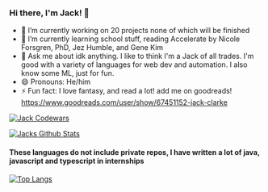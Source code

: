 ### Hi there, I'm Jack! 👋

- 🔭 I’m currently working on 20 projects none of which will be finished
- 🌱 I’m currently learning school stuff, reading Accelerate by Nicole Forsgren, PhD, Jez Humble, and Gene Kim
- 💬 Ask me about idk anything. I like to think I'm a Jack of all trades. I'm good with a variety of languages for web dev and automation. I also know some ML, just for fun. 
- 😄 Pronouns: He/him
- ⚡ Fun fact: I love fantasy, and read a lot! add me on goodreads! https://www.goodreads.com/user/show/67451152-jack-clarke

[![Jack Codewars](https://www.codewars.com/users/m9p909/badges/large "Codewars")](https://www.codewars.com/users/m9p909)

[![Jacks Github Stats](https://github-readme-stats.vercel.app/api?username=m9p909&count_private=true)](https://github.com/anuraghazra/github-readme-stats)

#### These languages do not include private repos, I have written a lot of java, javascript and typescript in internships
[![Top Langs](https://github-readme-stats.vercel.app/api/top-langs/?username=m9p909&exclude_repo=RoomMateNotificationSystem)](https://github.com/anuraghazra/github-readme-stats)

<!--
**m9p909/m9p909** is a ✨ _special_ ✨ repository because its `README.md` (this file) appears on your GitHub profile.

Here are some ideas to get you started:

- 🔭 I’m currently working on ...
- 🌱 I’m currently learning ...
- 👯 I’m looking to collaborate on ...
- 🤔 I’m looking for help with ...
- 💬 Ask me about ...
- 📫 How to reach me: ...
- 😄 Pronouns: ...
- ⚡ Fun fact: ...
-->
